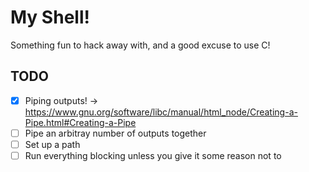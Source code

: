 # My Shell!
Something fun to hack away with, and a good excuse to use C!

## TODO 
- [x] Piping outputs! -> https://www.gnu.org/software/libc/manual/html_node/Creating-a-Pipe.html#Creating-a-Pipe
- [ ] Pipe an arbitray number of outputs together
- [ ] Set up a path
- [ ] Run everything blocking unless you give it some reason not to
